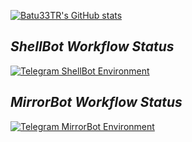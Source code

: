 <!--
**Batu33TR/Batu33TR** is a ✨ _special_ ✨ repository because its `README.md` (this file) appears on your GitHub profile.

Here are some ideas to get you started:

- 🔭 I’m currently working on ...
- 🌱 I’m currently learning ...
- 👯 I’m looking to collaborate on ...
- 🤔 I’m looking for help with ...
- 💬 Ask me about ...
- 📫 How to reach me: ...
- 😄 Pronouns: ...
- ⚡ Fun fact: ...
-->
[![Batu33TR's GitHub stats](https://github-readme-stats.vercel.app/api?username=Batu33TR&theme=radical)](https://github.com/anuraghazra/github-readme-stats)

## *ShellBot Workflow Status*
[![Telegram ShellBot Environment](https://github.com/Batu33TR/shellbot-workflow-nd/actions/workflows/nd-shell.yml/badge.svg?branch=main)](https://github.com/Batu33TR/shellbot-workflow-nd/actions/workflows/nd-shell.yml)

## *MirrorBot Workflow Status*
[![Telegram MirrorBot Environment](https://github.com/Batu33TR/mirrorbot-workflow/actions/workflows/mirror-bot.yml/badge.svg)](https://github.com/Batu33TR/mirrorbot-workflow/actions/workflows/mirror-bot.yml)
